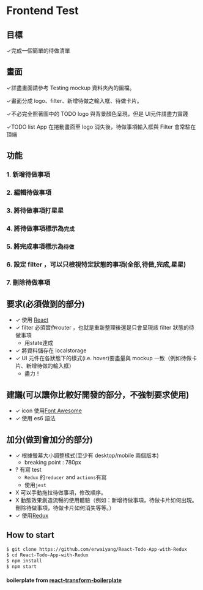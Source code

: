 # Frontend Test

## 目標
✓完成一個簡單的待做清單

## 畫面
✓詳盡畫面請參考 Testing mockup 資料夾內的圖檔。

✓畫面分成 logo、filter、新增待做之輸入框、待做卡片。

✓不必完全照著圖中的 TODO logo 與背景顏色呈現，但是 UI元件請盡力實踐

✓TODO list App 在捲動畫面至 logo 消失後，待做事項輸入框與 Filter 會常駐在頂端

## 功能

### 1. 新增待做事項

### 2. 編輯待做事項

### 3. 將待做事項打星星

### 4. 將待做事項標示為`完成`

### 5. 將完成事項標示為`待做`

### 6. 設定 filter ，可以只檢視特定狀態的事項(全部,待做,完成,星星)

### 7. 刪除待做事項

## 要求(必須做到的部分)
* ✓ 使用 [React](https://facebook.github.io/react/)
* ✓ filter 必須實作router ，也就是重新整理後還是只會呈現該 filter 狀態的待做事項
  - 用state達成
* ✓ 將資料儲存在 localstorage
* ✓ UI 元件在各狀態下的樣式(i.e. hover)要盡量與 mockup 一致（例如待做卡片、新增待做的輸入框）
  - 盡力！

## 建議(可以讓你比較好開發的部分，不強制要求使用)
* ✓ icon 使用[Font Awesome](http://fontawesome.io/)
* ✓ 使用 es6 語法

## 加分(做到會加分的部分)
* ✓ 根據螢幕大小調整樣式(至少有 desktop/mobile 兩個版本)
  - breaking point : 780px
* ? 有寫 test
  - `Redux` 的`reducer` and `actions`有寫
  - 使用`jest`
* X 可以手動拖拉待做事項，修改順序。
* X 動態效果創造流暢的使用體驗（例如：新增待做事項，待做卡片如何出現。刪除待做事項，待做卡片如何消失等等。）
* ✓ 使用[Redux](http://redux.js.org/)

## How to start
```sh
$ git clone https://github.com/erwaiyang/React-Todo-App-with-Redux
$ cd React-Todo-App-with-Redux
$ npm install
$ npm start
```


#### boilerplate from [react-transform-boilerplate](https://github.com/gaearon/react-transform-boilerplate)
